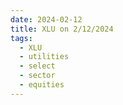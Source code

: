 ```yaml
---
date: 2024-02-12
title: XLU on 2/12/2024
tags: 
  - XLU
  - utilities
  - select
  - sector
  - equities
---
```

<div class="post">
<snapshot-grid 
    :reports="['2024/02/09/CTA/XLU', '2024/02/12/CTA/XLU', '2024/02/12/MTP/XLU']"
    chart="2024/02/12/Chart/XLU"
/>
<p>

</p>
<p>

</p>
</div>